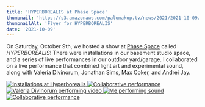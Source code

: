 ```yaml
---
title: 'HYPERBOREALIS at Phase Space'
thumbnail: 'https://s3.amazonaws.com/palomakop.tv/news/2021/2021-10-09/hyperborealis_flyer.jpg'
thumbnailAlt: 'Flyer for HYPERBOREALIS'
date: '2021-10-09'
---
```


<p>
  On Saturday, October 9th, we hosted a show at <a href="https://phasespace.nyc/" rel="noopener" target="_blank">Phase Space</a> called <i>HYPERBOREALIS</i>! There were installations in our basement studio space, and a series of live performances in our outdoor yard/garage. I collaborated on a live performance that combined light art and experimental sound, along with Valeria Divinorum, Jonathan Sims, Max Coker, and Andrei Jay.
  </p>
<div class="photo-grid-2-columns lightbox" id="hyperborealis-lightbox">
<a href="https://s3.amazonaws.com/palomakop.tv/news/2021/2021-10-09/hyberborealis_1_2000px.jpg">
<img alt="Installations at Hyperborealis" loading="lazy" src="https://s3.amazonaws.com/palomakop.tv/news/2021/2021-10-09/hyberborealis_1_720px.jpg"/>
</a>
<a href="https://s3.amazonaws.com/palomakop.tv/news/2021/2021-10-09/hyberborealis_2_2000px.jpg">
<img alt="Collaborative performance" loading="lazy" src="https://s3.amazonaws.com/palomakop.tv/news/2021/2021-10-09/hyberborealis_2_720px.jpg"/>
</a>
<a href="https://s3.amazonaws.com/palomakop.tv/news/2021/2021-10-09/hyberborealis_3_2000px.jpg" title="Valeria Divinorum performing video">
<img alt="Valeria Divinorum performing video" loading="lazy" src="https://s3.amazonaws.com/palomakop.tv/news/2021/2021-10-09/hyberborealis_3_720px.jpg"/>
</a>
<a href="https://s3.amazonaws.com/palomakop.tv/news/2021/2021-10-09/hyberborealis_4_2000px.jpg" title="Me performing sound">
<img alt="Me performing sound" loading="lazy" src="https://s3.amazonaws.com/palomakop.tv/news/2021/2021-10-09/hyberborealis_4_720px.jpg"/>
</a>
<a class="full-width" href="https://s3.amazonaws.com/palomakop.tv/news/2021/2021-10-09/hyberborealis_5_2000px.jpg">
<img alt="Collaborative performance" loading="lazy" src="https://s3.amazonaws.com/palomakop.tv/news/2021/2021-10-09/hyberborealis_5_1440px.jpg"/>
</a>
</div>
<script>
  var hyperborealis_lightbox = new SimpleLightbox({elements: '#hyperborealis-lightbox a'});
  </script>

